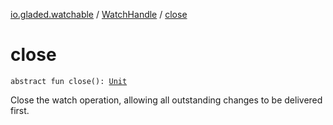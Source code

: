 [io.gladed.watchable](../index.md) / [WatchHandle](index.md) / [close](./close.md)

# close

`abstract fun close(): `[`Unit`](https://kotlinlang.org/api/latest/jvm/stdlib/kotlin/-unit/index.html)

Close the watch operation, allowing all outstanding changes to be delivered first.


